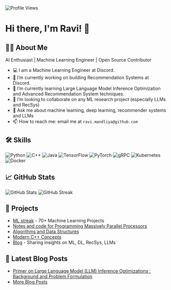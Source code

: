 ![Profile Views](https://komarev.com/ghpvc/?username=mandliya&color=blue&style=for-the-badge)

# Hi there, I'm Ravi! 👋 

## 🧑‍💻 About Me
AI Enthusiast | Machine Learning Engineer | Open Source Contributor

- 💻 I am a Machine Learning Engineer at Discord.
- 🔭 I’m currently working on building Recommendation Systems at Discord.
- 🌱 I’m currently learning Large Language Model Inference Optimization and Advanced Recommendation System techniques.
- 👯 I’m looking to collaborate on any ML research project (especially LLMs and RecSys)
- 💬 Ask me about machine learning, deep learning, recommender systems and LLMs
- 📫 How to reach me: email me at `ravi.mandliya@github.com`




## 🛠 Skills

![Python](https://img.shields.io/badge/Python-3776AB?style=for-the-badge&logo=python&logoColor=white)
![C++](https://img.shields.io/badge/C++-00599C?style=for-the-badge&logo=cplusplus&logoColor=white)
![Java](https://img.shields.io/badge/Java-007396?style=for-the-badge&logo=java&logoColor=white)
![TensorFlow](https://img.shields.io/badge/TensorFlow-FF6F00?style=for-the-badge&logo=tensorflow&logoColor=white)
![PyTorch](https://img.shields.io/badge/PyTorch-EE4C2C?style=for-the-badge&logo=pytorch&logoColor=white)
![gRPC](https://img.shields.io/badge/gRPC-0078D7?style=for-the-badge&logo=grpc&logoColor=white)
![Kubernetes](https://img.shields.io/badge/Kubernetes-326CE5?style=for-the-badge&logo=kubernetes&logoColor=white)
![Docker](https://img.shields.io/badge/Docker-2496ED?style=for-the-badge&logo=docker&logoColor=white)


## 📈 GitHub Stats

![GitHub Stats](https://github-readme-stats.vercel.app/api?username=mandliya&show_icons=true)
![GitHub Streak](https://github-readme-streak-stats.herokuapp.com/?user=mandliya)

## 🚀 Projects

- [ML streak](https://github.com/mandliya/ml) - 70+ Machine Learning Projects
- [Notes and code for Programming Massively Parallel Processors](https://github.com/mandliya/PMPP_notes)
- [Algorithms and Data Structures](https://github.com/mandliya/algorithms_and_data_structures)
- [Modern C++ Concepts](https://github.com/mandliya/modern-cpp-concepts)
- [Blog](https://mandliya.com) - Sharing insights on ML, DL, RecSys, LLMs

## 🌱 Latest Blog Posts

- [Primer on Large Language Model (LLM) Inference Optimizations : Background and Problem Formulation](https://mandliya.github.io/posts/LLM_inference_1/)
- [More Blog Posts](https://mandliya.com)


<!--
**mandliya/mandliya** is a ✨ _special_ ✨ repository because its `README.md` (this file) appears on your GitHub profile.

Here are some ideas to get you started:


-->
